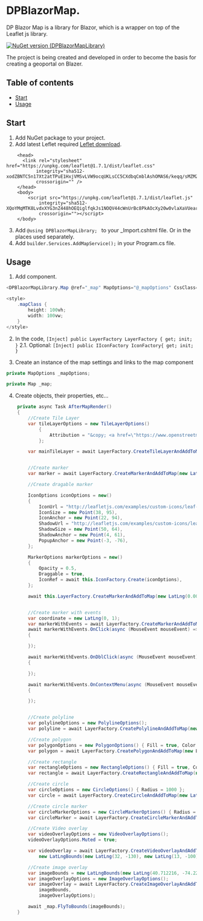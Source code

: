 # DPBlazorMap.

DP Blazor Map is a library for Blazor, which is a wrapper on top of the Leaflet js library.

[![NuGet version (DPBlazorMapLibrary)](https://img.shields.io/nuget/v/DPBlazorMapLibrary)](https://www.nuget.org/packages/DPBlazorMapLibrary/)

The project is being created and developed in order to become the basis for creating a geoportal on Blazer.

## Table of contents

- [Start](start)
- [Usage](usage)

## Start

1. Add NuGet package to your project.
2. Add latest Leflet required [Leflet download](https://leafletjs.com/download.html).

```
	<head>
	  <link rel="stylesheet" href="https://unpkg.com/leaflet@1.7.1/dist/leaflet.css"
		   integrity="sha512-xodZBNTC5n17Xt2atTPuE1HxjVMSvLVW9ocqUKLsCC5CXdbqCmblAshOMAS6/keqq/sMZMZ19scR4PsZChSR7A=="
		   crossorigin="" />
	</head>
	<body>
	    <script src="https://unpkg.com/leaflet@1.7.1/dist/leaflet.js"
		    integrity="sha512-XQoYMqMTK8LvdxXYG3nZ448hOEQiglfqkJs1NOQV44cWnUrBc8PkAOcXy20w0vlaXaVUearIOBhiXZ5V3ynxwA=="
		    crossorigin=""></script>
	</body>
```

3. Add ```@using DPBlazorMapLibrary; ``` to your _Import.cshtml file. Or in the places used separately.
4. Add ```builder.Services.AddMapService();``` in your Program.cs file.

## Usage

1. Add component.

```c#
<DPBlazorMapLibrary.Map @ref="_map" MapOptions="@_mapOptions" CssClass="mapClass" AfterRender="@AfterMapRender"></DPBlazorMapLibrary.Map>

<style>
    .mapClass {
        height: 100vh;
        width: 100vw;
    }
</style>
```

2. In the code, ```[Inject] public LayerFactory LayerFactory { get; init; }```
2.1. Optional: ```[Inject] public IIconFactory IconFactory{ get; init; }```

3. Create an instance of the map settings and links to the map component

```c#
private MapOptions _mapOptions;
```
```c#
private Map _map;
```

4. Create objects, their properties, etc...

```c#
    private async Task AfterMapRender()
    {
        //Create Tile Layer
        var tileLayerOptions = new TileLayerOptions()
            {
                Attribution = "&copy; <a href=\"https://www.openstreetmap.org/copyright\">OpenStreetMap</a> contributors"
            };

        var mainTileLayer = await LayerFactory.CreateTileLayerAndAddToMap("https://{s}.tile.openstreetmap.org/{z}/{x}/{y}.png", _map, tileLayerOptions);


        //Create marker
        var marker = await LayerFactory.CreateMarkerAndAddToMap(new LatLng(0, 0), _map, null);

        //Create dragable marker

        IconOptions iconOptions = new()
        {
            IconUrl = "http://leafletjs.com/examples/custom-icons/leaf-green.png",
            IconSize = new Point(38, 95),
            IconAnchor = new Point(22, 94),
            ShadowUrl = "http://leafletjs.com/examples/custom-icons/leaf-shadow.png",
            ShadowSize = new Point(50, 64),
            ShadowAnchor = new Point(4, 61),
            PopupAnchor = new Point(-3, -76),
        };

        MarkerOptions markerOptions = new()
        {
            Opacity = 0.5,
            Draggable = true,
            IconRef = await this.IconFactory.Create(iconOptions),
        };

        await this.LayerFactory.CreateMarkerAndAddToMap(new LatLng(0.001, -0.001), _map, markerOptions);


        //Create marker with events
        var coordinate = new LatLng(0, 1);
        var markerWithEvents = await LayerFactory.CreateMarkerAndAddToMap(coordinate, _map, null);
        await markerWithEvents.OnClick(async (MouseEvent mouseEvent) =>
        {

        });

        await markerWithEvents.OnDblClick(async (MouseEvent mouseEvent) =>
        {

        });

        await markerWithEvents.OnContextMenu(async (MouseEvent mouseEvent) =>
        {

        });


        //Create polyline
        var polylineOptions = new PolylineOptions();
        var polyline = await LayerFactory.CreatePolylineAndAddToMap(new List<LatLng>() { new LatLng(0.1, 0.12), new LatLng(0.14, 0.12), new LatLng(0.12, 0.13) }, _map, polylineOptions);

        //Create polygon
        var polygonOptions = new PolygonOptions() { Fill = true, Color = "red" };
        var polygon = await LayerFactory.CreatePolygonAndAddToMap(new List<LatLng>() { new LatLng(1.1, 0.12), new LatLng(1.14, 0.12), new LatLng(1.12, 0.13) }, _map, polygonOptions);

        //Create rectangle
        var rectangleOptions = new RectangleOptions() { Fill = true, Color = "black" };
        var rectangle = await LayerFactory.CreateRectangleAndAddToMap(new LatLngBounds(new LatLng(1.1, 0.62), new LatLng(2.14, 1.62)), _map, rectangleOptions);

        //Create circle
        var circleOptions = new CircleOptions() { Radius = 1000 };
        var circle = await LayerFactory.CreateCircleAndAddToMap(new LatLng(0, 0), _map, circleOptions);

        //Create circle marker
        var circleMarkerOptions = new CircleMarkerOptions() { Radius = 10 };
        var circleMarker = await LayerFactory.CreateCircleMarkerAndAddToMap(new LatLng(0, 1), _map, circleMarkerOptions);

        //Create Video overlay
        var videoOverlayOptions = new VideoOverlayOptions();
        videoOverlayOptions.Muted = true;

        var videoOverlay = await LayerFactory.CreateVideoOverlayAndAddToMap("https://www.mapbox.com/bites/00188/patricia_nasa.webm", _map,
            new LatLngBounds(new LatLng(32, -130), new LatLng(13, -100)), videoOverlayOptions);

        //Create image overlay
        var imageBounds = new LatLngBounds(new LatLng(40.712216, -74.22655), new LatLng(40.773941, -74.12544));
        var imageOverlayOptions = new ImageOverlayOptions();
        var imageOverlay = await LayerFactory.CreateImageOverlayAndAddToMap("http://www.lib.utexas.edu/maps/historical/newark_nj_1922.jpg", _map,
            imageBounds,
            imageOverlayOptions);

        await _map.FlyToBounds(imageBounds);
    }
```